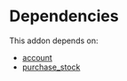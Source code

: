 # Dependencies

This addon depends on:

- [account](../../../../../oca-ocb-accounting/odoo-bringout-oca-ocb-account)
- [purchase_stock](../../../../../oca-ocb-warehouse/odoo-bringout-oca-ocb-purchase_stock)
